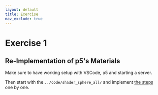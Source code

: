 ```yaml
---
layout: default
title: Exercise
nav_exclude: true
---
```



# Exercise 1

## Re-Implementation of p5's Materials

Make sure to have working setup with VSCode, p5 and starting a server.

Then start with the `../code/shader_sphere_all/` and implement [the steps](../code/shader_sphere_all/shader_sphere_all_steps.md) one by one.

